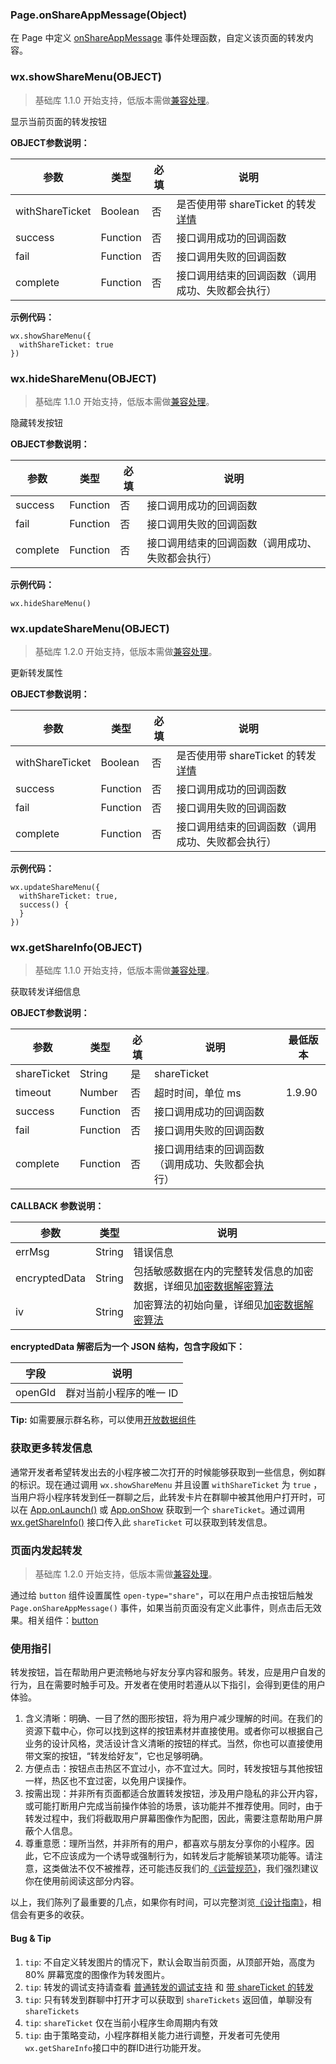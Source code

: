 <!-- https://developers.weixin.qq.com/miniprogram/dev/api/share.html -->

### Page.onShareAppMessage(Object)

在 Page 中定义 [onShareAppMessage](https://developers.weixin.qq.com/miniprogram/dev/framework/app-service/page.html#onshareappmessageobject) 事件处理函数，自定义该页面的转发内容。

### wx.showShareMenu(OBJECT)

> 基础库 1.1.0 开始支持，低版本需做[兼容处理](https://developers.weixin.qq.com/miniprogram/dev/framework/compatibility.html)。

显示当前页面的转发按钮

**OBJECT参数说明：**

  参数              |  类型       |  必填 |  说明                                                                                                  
--------------------|-------------|-------|--------------------------------------------------------------------------------------------------------
  withShareTicket   |  Boolean    |  否   |是否使用带 shareTicket 的转发[详情](https://developers.weixin.qq.com/miniprogram/dev/api/share.html#获取更多转发信息)
  success           |  Function   |  否   |  接口调用成功的回调函数                                                                                
  fail              |  Function   |  否   |  接口调用失败的回调函数                                                                                
  complete          |  Function   |  否   |  接口调用结束的回调函数（调用成功、失败都会执行）                                                      

**示例代码：**

    wx.showShareMenu({
      withShareTicket: true
    })
    

### wx.hideShareMenu(OBJECT)

> 基础库 1.1.0 开始支持，低版本需做[兼容处理](https://developers.weixin.qq.com/miniprogram/dev/framework/compatibility.html)。

隐藏转发按钮

**OBJECT参数说明：**

  参数       |  类型       |  必填 |  说明                       
-------------|-------------|-------|-----------------------------
  success    |  Function   |  否   |  接口调用成功的回调函数     
  fail       |  Function   |  否   |  接口调用失败的回调函数     
  complete   |  Function   |  否   |接口调用结束的回调函数（调用成功、失败都会执行）

**示例代码：**

    wx.hideShareMenu()
    

### wx.updateShareMenu(OBJECT)

> 基础库 1.2.0 开始支持，低版本需做[兼容处理](https://developers.weixin.qq.com/miniprogram/dev/framework/compatibility.html)。

更新转发属性

**OBJECT参数说明：**

  参数              |  类型       |  必填 |  说明                                                                                                  
--------------------|-------------|-------|--------------------------------------------------------------------------------------------------------
  withShareTicket   |  Boolean    |  否   |是否使用带 shareTicket 的转发[详情](https://developers.weixin.qq.com/miniprogram/dev/api/share.html#获取更多转发信息)
  success           |  Function   |  否   |  接口调用成功的回调函数                                                                                
  fail              |  Function   |  否   |  接口调用失败的回调函数                                                                                
  complete          |  Function   |  否   |  接口调用结束的回调函数（调用成功、失败都会执行）                                                      

**示例代码：**

    wx.updateShareMenu({
      withShareTicket: true,
      success() {
      }
    })
    

### wx.getShareInfo(OBJECT)

> 基础库 1.1.0 开始支持，低版本需做[兼容处理](https://developers.weixin.qq.com/miniprogram/dev/framework/compatibility.html)。

获取转发详细信息

**OBJECT参数说明：**

  参数          |  类型       |  必填 |  说明                       |  最低版本 
----------------|-------------|-------|-----------------------------|-----------
  shareTicket   |  String     |  是   |  shareTicket                |           
  timeout       |  Number     |  否   |  超时时间，单位 ms          |  1.9.90   
  success       |  Function   |  否   |  接口调用成功的回调函数     |           
  fail          |  Function   |  否   |  接口调用失败的回调函数     |           
  complete      |  Function   |  否   |接口调用结束的回调函数（调用成功、失败都会执行）|           

**CALLBACK 参数说明：**

  参数            |  类型     |  说明                                                                                                               
------------------|-----------|---------------------------------------------------------------------------------------------------------------------
  errMsg          |  String   |  错误信息                                                                                                           
  encryptedData   |  String   |包括敏感数据在内的完整转发信息的加密数据，详细见[加密数据解密算法](https://developers.weixin.qq.com/miniprogram/dev/api/signature.html#加密数据解密算法)
  iv              |  String   |加密算法的初始向量，详细见[加密数据解密算法](https://developers.weixin.qq.com/miniprogram/dev/api/signature.html#加密数据解密算法)

**encryptedData 解密后为一个 JSON 结构，包含字段如下：**

  字段      |  说明            
------------|------------------
  openGId   |群对当前小程序的唯一 ID

**Tip:** 如需要展示群名称，可以使用[开放数据组件](https://developers.weixin.qq.com/miniprogram/dev/component/open-data.html)

### 获取更多转发信息

通常开发者希望转发出去的小程序被二次打开的时候能够获取到一些信息，例如群的标识。现在通过调用 `wx.showShareMenu` 并且设置 `withShareTicket` 为 `true` ，当用户将小程序转发到任一群聊之后，此转发卡片在群聊中被其他用户打开时，可以在 [App.onLaunch()](https://developers.weixin.qq.com/miniprogram/dev/framework/app-service/app.html) 或 [App.onShow](https://developers.weixin.qq.com/miniprogram/dev/framework/app-service/app.html) 获取到一个 `shareTicket`。通过调用 [wx.getShareInfo()](https://developers.weixin.qq.com/miniprogram/dev/api/share.html#wxgetshareinfoobject) 接口传入此 `shareTicket` 可以获取到转发信息。

### 页面内发起转发

> 基础库 1.2.0 开始支持，低版本需做[兼容处理](https://developers.weixin.qq.com/miniprogram/dev/framework/compatibility.html)。

通过给 `button` 组件设置属性 `open-type="share"`，可以在用户点击按钮后触发 `Page.onShareAppMessage()` 事件，如果当前页面没有定义此事件，则点击后无效果。相关组件：[button](https://developers.weixin.qq.com/miniprogram/dev/component/button.html)

### 使用指引

转发按钮，旨在帮助用户更流畅地与好友分享内容和服务。转发，应是用户自发的行为，且在需要时触手可及。开发者在使用时若遵从以下指引，会得到更佳的用户体验。

1.  含义清晰：明确、一目了然的图形按钮，将为用户减少理解的时间。在我们的资源下载中心，你可以找到这样的按钮素材并直接使用。或者你可以根据自己业务的设计风格，灵活设计含义清晰的按钮的样式。当然，你也可以直接使用带文案的按钮，“转发给好友”，它也足够明确。
2.  方便点击：按钮点击热区不宜过小，亦不宜过大。同时，转发按钮与其他按钮一样，热区也不宜过密，以免用户误操作。
3.  按需出现：并非所有页面都适合放置转发按钮，涉及用户隐私的非公开内容，或可能打断用户完成当前操作体验的场景，该功能并不推荐使用。同时，由于转发过程中，我们将截取用户屏幕图像作为配图，因此，需要注意帮助用户屏蔽个人信息。
4.  尊重意愿：理所当然，并非所有的用户，都喜欢与朋友分享你的小程序。因此，它不应该成为一个诱导或强制行为，如转发后才能解锁某项功能等。请注意，这类做法不仅不被推荐，还可能违反我们的[《运营规范》](https://mp.weixin.qq.com/debug/wxadoc/product/index.html)，我们强烈建议你在使用前阅读这部分内容。

以上，我们陈列了最重要的几点，如果你有时间，可以完整浏览[《设计指南》](https://mp.weixin.qq.com/debug/wxadoc/design/index.html)，相信会有更多的收获。

#### Bug & Tip

1.  `tip`: 不自定义转发图片的情况下，默认会取当前页面，从顶部开始，高度为 80% 屏幕宽度的图像作为转发图片。
2.  `tip`: 转发的调试支持请查看 [普通转发的调试支持](https://developers.weixin.qq.com/miniprogram/dev/devtools/different.html#普通的转发) 和 [带 shareTicket 的转发](https://developers.weixin.qq.com/miniprogram/dev/devtools/different.html#带-shareticket-的转发)
3.  `tip`: 只有转发到群聊中打开才可以获取到 `shareTickets` 返回值，单聊没有 `shareTickets`
4.  `tip`: `shareTicket` 仅在当前小程序生命周期内有效
5.  `tip`: 由于策略变动，小程序群相关能力进行调整，开发者可先使用`wx.getShareInfo`接口中的群ID进行功能开发。
